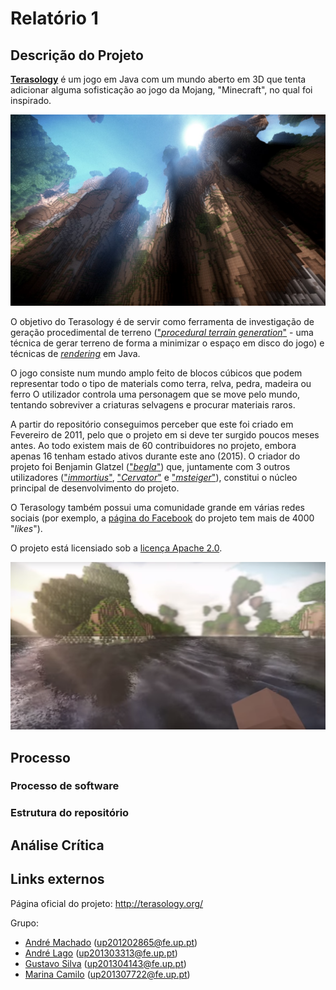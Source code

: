# Relatório 1

## Descrição do Projeto

[**Terasology**](http://terasology.org/) é um jogo em Java com um mundo aberto em 3D que tenta adicionar alguma sofisticação ao jogo da Mojang, "Minecraft", no qual foi inspirado.

![Terasology Gameplay 1](/ESOF-docs/resources/gameplay1.jpg)

O objetivo do Terasology é de servir como ferramenta de investigação de geração procedimental de terreno (["*procedural terrain generation*"](https://en.wikipedia.org/wiki/Procedural_generation) - uma técnica de gerar terreno de forma a minimizar o espaço em disco do jogo) e técnicas de [*rendering*](https://en.wikipedia.org/wiki/Rendering_(computer_graphics)) em Java.

O jogo consiste num mundo amplo feito de blocos cúbicos que podem representar todo o tipo de materials como terra, relva, pedra, madeira ou ferro O utilizador controla uma personagem que se move pelo mundo, tentando sobreviver a criaturas selvagens e procurar materiais raros.

A partir do repositório conseguimos perceber que este foi criado em Fevereiro de 2011, pelo que o projeto em si deve ter surgido poucos meses antes. Ao todo existem mais de 60 contribuidores no projeto, embora apenas 16 tenham estado ativos durante este ano (2015). O criador do projeto foi Benjamin Glatzel (["*begla*"](https://github.com/begla)) que, juntamente com 3 outros utilizadores (["*immortius*"](https://github.com/immortius), ["*Cervator*"](https://github.com/Cervator) e ["*msteiger*"](https://github.com/msteiger)), constitui o núcleo principal de desenvolvimento do projeto.

O Terasology também possui uma comunidade grande em várias redes sociais (por exemplo, a [página do Facebook](https://www.facebook.com/Terasology) do projeto tem mais de 4000 "*likes*").

O projeto está licensiado sob a [licença Apache 2.0](http://www.apache.org/licenses/LICENSE-2.0.html).

![Terasology Gameplay 2](/ESOF-docs/resources/gameplay2.png)

## Processo

### Processo de software

### Estrutura do repositório

## Análise Crítica

## Links externos

Página oficial do projeto: http://terasology.org/

Grupo:
 - [André Machado](https://github.com/andremachado94) (up201202865@fe.up.pt)
 - [André Lago](https://github.com/andrelago13) (up201303313@fe.up.pt)
 - [Gustavo Silva](https://github.com/gtugablue) (up201304143@fe.up.pt)
 - [Marina Camilo](https://github.com/Aniiram) (up201307722@fe.up.pt)